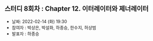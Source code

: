 ## 스터디 8회차 : Chapter 12. 이터레이터와 제너레이터

- 날짜: 2022-02-14 (화) 19:30
- 참여자 : 박상은, 박설화, 하종승, 한수지, 허상범
- 발표자 : 하종승
